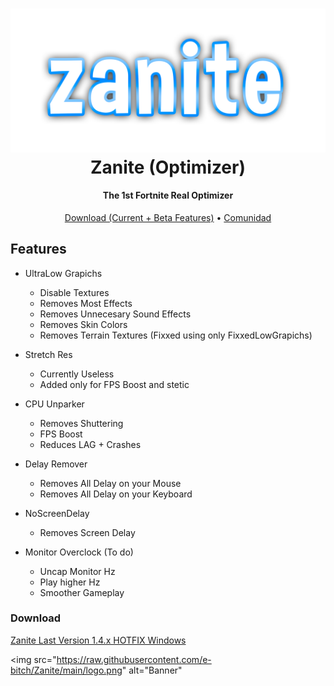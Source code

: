 <h1 align="center">
<img src="https://raw.githubusercontent.com/e-bitch/Zanite/main/logo.png" alt="Banner"</img>
  <br>
  Zanite (Optimizer)
  <br>
</h1>
<h4 align="center">The 1st Fortnite Real Optimizer</h4>

<p align="center">
  <a href="[https://discord.gg/2a3NtxQwVe]">Download (Current + Beta Features)</a>
  • 
  <a href="[https://discord.gg/2a3NtxQwVe]">Comunidad</a>
</p>

## Features

-   UltraLow Grapichs
    -   Disable Textures
    -   Removes Most Effects
    -   Removes Unnecesary Sound Effects
    -   Removes Skin Colors
    -   Removes Terrain Textures (Fixxed using only FixxedLowGrapichs)
      
-   Stretch Res
    -   Currently Useless
    -   Added only for FPS Boost and stetic
      
-   CPU Unparker
    -   Removes Shuttering
    -   FPS Boost
    -   Reduces LAG + Crashes
      
-   Delay Remover
    -   Removes All Delay on your Mouse
    -   Removes All Delay on your Keyboard
      
-   NoScreenDelay
    - Removes Screen Delay
      
-   Monitor Overclock (To do)
    -   Uncap Monitor Hz
    -   Play higher Hz
    -   Smoother Gameplay
      
      
### Download

<a href="[https://discord.gg/2a3NtxQwVe]">Zanite Last Version 1.4.x HOTFIX Windows</a>

<img src="https://raw.githubusercontent.com/e-bitch/Zanite/main/logo.png" alt="Banner" </img>
